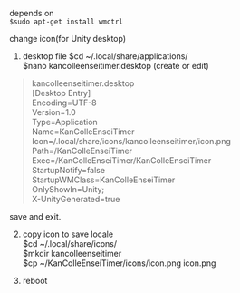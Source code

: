 depends on  
`$sudo apt-get install wmctrl`

change icon(for Unity desktop)
1. desktop file
    $cd ~/.local/share/applications/  
    $nano kancolleenseitimer.desktop (create or edit)

>kancolleenseitimer.desktop  
>[Desktop Entry]  
>Encoding=UTF-8  
>Version=1.0  
>Type=Application  
>Name=KanColleEnseiTimer  
>Icon=<your home path>/.local/share/icons/kancolleenseitimer/icon.png  
>Path=<your home path>/KanColleEnseiTimer  
>Exec=<your home path>/KanColleEnseiTimer/KanColleEnseiTimer  
>StartupNotify=false  
>StartupWMClass=KanColleEnseiTimer  
>OnlyShowIn=Unity;  
>X-UnityGenerated=true  

save and exit.

2. copy icon to save locale  
    $cd ~/.local/share/icons/  
    $mkdir kancolleenseitimer  
    $cp ~/KanColleEnseiTimer/icons/icon.png icon.png

3. reboot
